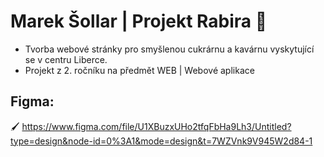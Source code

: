 # Marek Šollar | Projekt Rabira :cupcake:
- Tvorba webové stránky pro smyšlenou cukrárnu a kavárnu vyskytující se v centru Liberce.
- Projekt z 2. ročníku na předmět WEB | Webové aplikace

## Figma:
:paintbrush: https://www.figma.com/file/U1XBuzxUHo2tfqFbHa9Lh3/Untitled?type=design&node-id=0%3A1&mode=design&t=7WZVnk9V945W2d84-1

